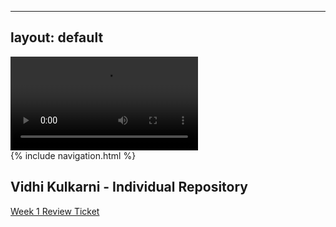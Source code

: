 
---
layout: default
---

<div id="video_wrapper">
  <video autoplay loop>
    <source src="https://drive.google.com/uc?export=view&id=1sd8r1eaSjNPmfyyXhC8PDEOjDMo_23cL" type="video/mp4">
  </video>
</div>
{% include navigation.html %}



## Vidhi Kulkarni - Individual Repository

[Week 1 Review Ticket](https://github.com/VidhiKulkarni/teamlace/issues/18)

